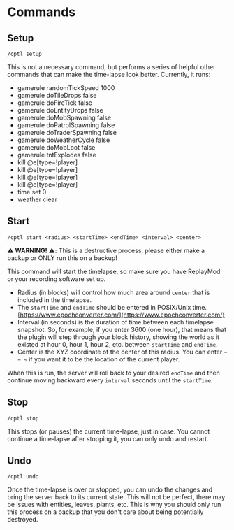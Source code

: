 # Commands

## Setup
```
/cptl setup
```

This is not a necessary command, but performs a series of helpful other commands that can make the time-lapse look better.
Currently, it runs:

- gamerule randomTickSpeed 1000
- gamerule doTileDrops false
- gamerule doFireTick false
- gamerule doEntityDrops false
- gamerule doMobSpawning false
- gamerule doPatrolSpawning false
- gamerule doTraderSpawning false
- gamerule doWeatherCycle false
- gamerule doMobLoot false
- gamerule tntExplodes false
- kill @e[type=!player]
- kill @e[type=!player]
- kill @e[type=!player]
- kill @e[type=!player]
- time set 0
- weather clear

## Start
```
/cptl start <radius> <startTime> <endTime> <interval> <center>
```

**⚠️ WARNING! ⚠️:** This is a destructive process, please either make a backup or ONLY run this on a backup!

This command will start the timelapse, so make sure you have ReplayMod or your recording software set up.

- Radius (in blocks) will control how much area around `center` that is included in the timelapse.
- The `startTime` and `endTime` should be entered in POSIX/Unix time. [https://www.epochconverter.com/](https://www.epochconverter.com/)
- Interval (in seconds) is the duration of time between each timelapse snapshot. So, for example, if you enter 3600 (one hour), that means that the plugin will step through your block history, showing the world as it existed at hour 0, hour 1, hour 2, etc. between `startTime` and `endTime`.
- Center is the XYZ coordinate of the center of this radius. You can enter `~ ~ ~` if you want it to be the location of the current player.

When this is run, the server will roll back to your desired `endTime` and then continue moving backward every `interval` seconds until the `startTime`.

## Stop
```
/cptl stop
```

This stops (or pauses) the current time-lapse, just in case. You cannot continue a time-lapse after stopping it, you can only undo and restart.

## Undo
```
/cptl undo
```

Once the time-lapse is over or stopped, you can undo the changes and bring the server back to its current state. This will not be perfect, there may be issues with entities, leaves, plants, etc. This is why you should only run this process on a backup that you don't care about being potentially destroyed.
